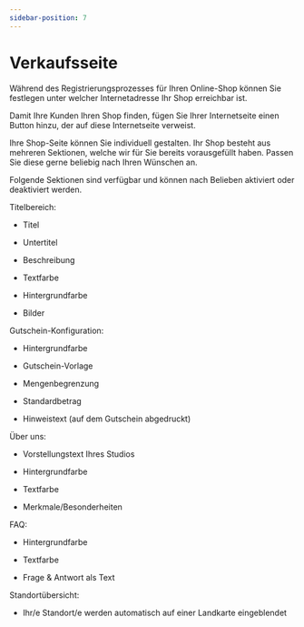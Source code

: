 ```yaml
---
sidebar-position: 7
---
```


# Verkaufsseite

Während des Registrierungsprozesses für Ihren Online-Shop können Sie festlegen unter welcher Internetadresse Ihr Shop erreichbar ist.

Damit Ihre Kunden Ihren Shop finden, fügen Sie Ihrer Internetseite einen Button hinzu, der auf diese Internetseite verweist.

Ihre Shop-Seite können Sie individuell gestalten. Ihr Shop besteht aus mehreren Sektionen, welche wir für Sie bereits vorausgefüllt haben. Passen Sie diese gerne beliebig nach Ihren Wünschen an.

Folgende Sektionen sind verfügbar und können nach Belieben aktiviert oder deaktiviert werden.

Titelbereich:

- Titel
    
- Untertitel
    
- Beschreibung
    
- Textfarbe
    
- Hintergrundfarbe
    
- Bilder
    

  

Gutschein-Konfiguration:

- Hintergrundfarbe
    

- Gutschein-Vorlage
    
- Mengenbegrenzung
    
- Standardbetrag
    
- Hinweistext (auf dem Gutschein abgedruckt)
    

  

Über uns:

- Vorstellungstext Ihres Studios
    
- Hintergrundfarbe
    
- Textfarbe
    
- Merkmale/Besonderheiten
    

  

FAQ:

- Hintergrundfarbe
    
- Textfarbe
    
- Frage & Antwort als Text
    

  

Standortübersicht:

- Ihr/e Standort/e werden automatisch auf einer Landkarte eingeblendet
